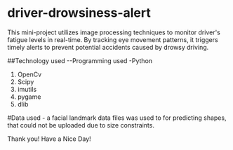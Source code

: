 # driver-drowsiness-alert
This mini-project utilizes image processing techniques to monitor driver's fatigue levels in real-time. By tracking eye movement patterns, it triggers timely alerts to prevent potential accidents caused by drowsy driving.

##Technology used 
--Programming used -Python
1. OpenCv
2. Scipy
3. imutils
4. pygame
5. dlib

#Data used - 
a facial landmark data files was used to for predicting shapes, that could not be uploaded due to size constraints.

Thank you!
Have a Nice Day!
